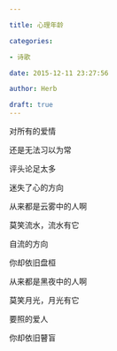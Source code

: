 ```yaml
---

title: 心理年龄

categories:

- 诗歌

date: 2015-12-11 23:27:56

author: Herb

draft: true
---
```


对所有的爱情

还是无法习以为常

评头论足太多

迷失了心的方向



从来都是云雾中的人啊

莫笑流水，流水有它

自流的方向

你却依旧盘桓



从来都是黑夜中的人啊

莫笑月光，月光有它

要照的爱人

你却依旧瞽盲

